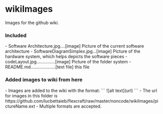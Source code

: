 wikiImages
==========

Images for the github wiki.

<h3>Included</h3>
- Software Architecture.jpg....[image] Picture of the current software architecture
- SoftwareDiagramSimplex.jpg...[image] Picture of the hardware system, which helps depicts the software pieces
- codeLayout.jpg...............[image] Picture of the folder system
- README.md....................[text file] this file

<h3>Added images to wiki from here</h3>
- Images are added to the wiki with the format:
```
![alt text](url)
```
- The url for images in this folder is https://github.com/lucbettaieb/flexcraft/raw/master/noncode/wikiImages/pictureName.ext
- Multiple formats are accepted.
